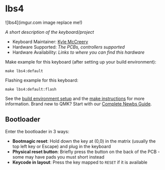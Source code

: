 # lbs4

![lbs4](imgur.com image replace me!)

*A short description of the keyboard/project*

* Keyboard Maintainer: [Kyle McCreery](https://github.com/kylemccreery)
* Hardware Supported: *The PCBs, controllers supported*
* Hardware Availability: *Links to where you can find this hardware*

Make example for this keyboard (after setting up your build environment):

    make lbs4:default

Flashing example for this keyboard:

    make lbs4:default:flash

See the [build environment setup](https://docs.qmk.fm/#/getting_started_build_tools) and the [make instructions](https://docs.qmk.fm/#/getting_started_make_guide) for more information. Brand new to QMK? Start with our [Complete Newbs Guide](https://docs.qmk.fm/#/newbs).

## Bootloader

Enter the bootloader in 3 ways:

* **Bootmagic reset**: Hold down the key at (0,0) in the matrix (usually the top left key or Escape) and plug in the keyboard
* **Physical reset button**: Briefly press the button on the back of the PCB - some may have pads you must short instead
* **Keycode in layout**: Press the key mapped to `RESET` if it is available
